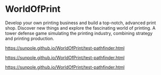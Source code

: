 # WorldOfPrint
Develop your own printing business and build a top-notch, advanced print shop. Discover new things and explore the fascinating world of printing. A tower defense game simulating the printing industry, combining strategy and printing production.


https://sunpole.github.io/WorldOfPrint/test-pathfinder.html

https://sunpole.github.io/WorldOfPrint/test-pathfinder.html

https://sunpole.github.io/WorldOfPrint/test-pathfinder.html
